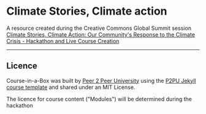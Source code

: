 # Climate Stories, Climate action

A resource created during the Creative Commons Global Summit session [Climate Stories, Climate Action: Our Community's Response to the Climate Crisis - Hackathon and Live Course Creation](https://sched.co/lhJQ)


---

## Licence

Course-in-a-Box was built by [Peer 2 Peer University](https://www.p2pu.org) using the [P2PU Jekyll course template](https://github.com/p2pu/jekyll-course-template) and shared under an MIT License.

The licence for course content ("Modules") will be determined during the hackathon

